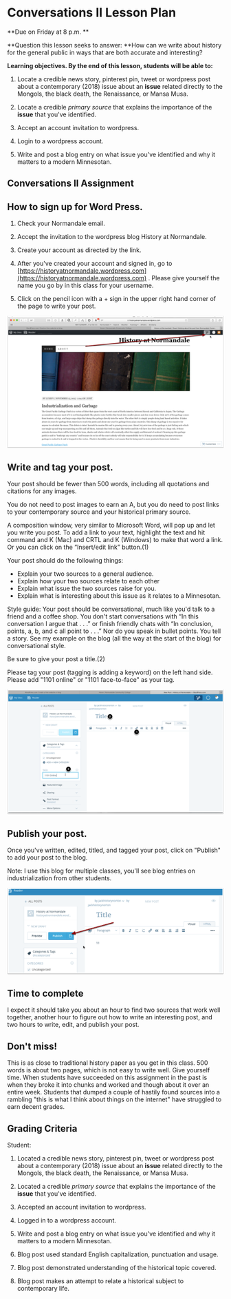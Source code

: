 # Conversations II Lesson Plan 

**Due on Friday at 8 p.m. **

**Question this lesson seeks to answer: **How can we write about history for the general public in ways that are both accurate and interesting? 

**Learning objectives. By the end of this lesson, students will be able to:**

1. Locate a credible news story, pinterest pin, tweet or wordpress post about a contemporary (2018) issue about an **issue** related directly to the Mongols, the black death, the Renaissance, or Mansa Musa. 

2. Locate a credible *primary source* that explains the importance of the **issue** that you've identified. 

3. Accept an account invitation to wordpress. 

4. Login to a wordpress account. 

5. Write and post a blog entry on what issue you've identified and why it matters to a modern Minnesotan. 

## Conversations II Assignment

## How to sign up for Word Press. 

1. Check your Normandale email. 

2. Accept the invitation to the wordpress blog History at Normandale. 

3. Create your account as directed by the link. 

4. After you've created your account and signed in, go to [https://historyatnormandale.wordpress.com](https://historyatnormandale.wordpress.com) . Please give yourself the name you go by in this class for your username. 

5. Click on the pencil icon with a + sign in the upper right hand corner of the page to write your post. 

![How to sign up for Word Press. ][1]

[1]: images/conversations-2-1101/how-to-sign-up-for-word-press-.png

## Write and tag your post. 

Your post should be fewer than 500 words, including all quotations and citations for any images.

You do not need to post images to earn an A, but you do need to post links to your contemporary source and your historical primary source.

A composition window, very similar to Microsoft Word, will pop up and let you write you post. To add a link to your text, highlight the text and hit command and K (Mac) and CRTL and K (Windows) to make that word a link. Or you can click on the “Insert/edit link” button.(1)

Your post should do the following things:

* Explain your two sources to a general audience. 
* Explain how your two sources relate to each other 
* Explain what issue the two sources raise for you. 
* Explain what is interesting about this issue as it relates to a Minnesotan. 

Style guide: Your post should be conversational, much like you'd talk to a friend and a coffee shop. You don't start conversations with “In this conversation I argue that . . .” or finish friendly chats with “In conclusion, points, a, b, and c all point to . . .” Nor do you speak in bullet points. You tell a story. See my example on the blog (all the way at the start of the blog) for conversational style.

Be sure to give your post a title.(2) 

Please tag your post (tagging is adding a keyword) on the left hand side. Please add "1101 online" or "1101 face-to-face" as your tag.

![Write and tag your post. ][2]

[2]: images/conversations-2-1101/write-and-tag-your-post-.png

## Publish your post. 

Once you've written, edited, titled, and tagged your post, click on "Publish" to add your post to the blog. 

Note: I use this blog for multiple classes, you'll see blog entries on industrialization from other students. 

![Publish your post. ][3]

[3]: images/conversations-2-1101/publish-your-post-.png

## Time to complete

I expect it should take you about an hour to find two sources that work well together, another hour to figure out how to write an interesting post, and two hours to write, edit, and publish your post. 

## Don't miss!

This is as close to traditional history paper as you get in this class. 500 words is about two pages, which is not easy to write well. Give yourself time. When students have succeeded on this assignment in the past is when they broke it into chunks and worked and though about it over an entire week. Students that dumped a couple of hastily found sources into a rambling "this is what I think about things on the internet" have struggled to earn decent grades. 

## Grading Criteria

Student: 

1. Located a credible news story, pinterest pin, tweet or wordpress post about a contemporary (2018) issue about an **issue** related directly to the Mongols, the black death, the Renaissance, or Mansa Musa. 

2. Located a credible *primary source* that explains the importance of the **issue** that you've identified. 

3. Accepted an account invitation to wordpress. 

4. Logged in to a wordpress account. 

5. Write and post a blog entry on what issue you've identified and why it matters to a modern Minnesotan. 

6. Blog post used standard English capitalization, punctuation and usage. 

7. Blog post demonstrated understanding of the historical topic covered. 

8. Blog post makes an attempt to relate a historical subject to contemporary life. 